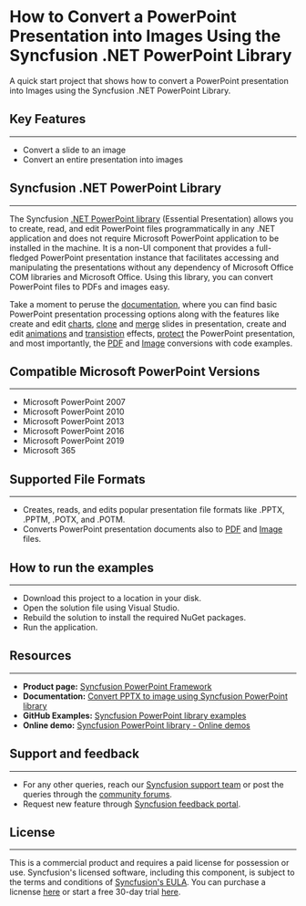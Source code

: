 # How to Convert a PowerPoint Presentation into Images Using the Syncfusion .NET PowerPoint Library
A quick start project that shows how to convert a PowerPoint presentation into Images using the Syncfusion .NET PowerPoint Library.

## Key Features
---------------
-	Convert a slide to an image 
-	Convert an entire presentation into images 

## Syncfusion .NET PowerPoint Library
----------------------------------

The Syncfusion [.NET PowerPoint library](https://www.syncfusion.com/document-processing/powerpoint-framework/net/powerpoint-library?utm_source=github&utm_medium=listing&utm_campaign=github-powerpoint-video-examples) (Essential Presentation) allows you to create, read, and edit PowerPoint files programmatically in any .NET application and does not require Microsoft PowerPoint application to be installed in the machine. It is a non-UI component that provides a full-fledged PowerPoint presentation instance that facilitates accessing and manipulating the presentations without any dependency of Microsoft Office COM libraries and Microsoft Office. Using this library, you can convert PowerPoint files to PDFs and images easy.

Take a moment to peruse the [documentation](https://help.syncfusion.com/file-formats/presentation/getting-started?utm_source=github&utm_medium=listing&utm_campaign=github-powerpoint-video-examples), where you can find basic PowerPoint presentation processing options along with the features like create and edit [charts](https://help.syncfusion.com/file-formats/presentation/working-with-charts?utm_source=github&utm_medium=listing&utm_campaign=github-powerpoint-video-examples), [clone](https://help.syncfusion.com/file-formats/presentation/working-with-slide?utm_source=github&utm_medium=listing&utm_campaign=github-powerpoint-video-examples#cloning-slide) and [merge](https://help.syncfusion.com/file-formats/presentation/working-with-slide?utm_source=github&utm_medium=listing&utm_campaign=github-powerpoint-video-examples#merging-slide) slides in presentation, create and edit [animations](https://help.syncfusion.com/file-formats/presentation/working-with-animation?utm_source=github&utm_medium=listing&utm_campaign=github-powerpoint-video-examples#edit-existing-animation-effect) and [transistion](https://help.syncfusion.com/file-formats/presentation/create-edit-slide-transitions-in-powerpoint-presentation-slides-cs-vb-net?utm_source=github&utm_medium=listing&utm_campaign=github-powerpoint-video-examples#modify-a-transition-effect-applied-to-a-powerpoint-slide) effects, [protect](https://help.syncfusion.com/file-formats/presentation/security?utm_source=github&utm_medium=listing&utm_campaign=github-powerpoint-video-examples) the PowerPoint presentation, and most importantly, the [PDF](https://help.syncfusion.com/file-formats/presentation/presentation-to-pdf?utm_source=github&utm_medium=listing&utm_campaign=github-powerpoint-video-examples) and [Image](https://help.syncfusion.com/file-formats/presentation/presentation-to-image?utm_source=github&utm_medium=listing&utm_campaign=github-powerpoint-video-examples) conversions with code examples.

## Compatible Microsoft PowerPoint Versions
------------------------------------------

- Microsoft PowerPoint 2007
- Microsoft PowerPoint 2010
- Microsoft PowerPoint 2013
- Microsoft PowerPoint 2016
- Microsoft PowerPoint 2019
- Microsoft 365

## Supported File Formats
------------------------

*   Creates, reads, and edits popular presentation file formats like .PPTX, .PPTM, .POTX, and .POTM.
*   Converts PowerPoint presentation documents also to [PDF](https://help.syncfusion.com/file-formats/presentation/presentation-to-pdf?utm_source=github&utm_medium=listing&utm_campaign=github-powerpoint-video-examples) and [Image](https://help.syncfusion.com/file-formats/presentation/presentation-to-image?utm_source=github&utm_medium=listing&utm_campaign=github-powerpoint-video-examples) files.

## How to run the examples
--------------------------

*   Download this project to a location in your disk.
*   Open the solution file using Visual Studio.
*   Rebuild the solution to install the required NuGet packages.
*   Run the application.

## Resources
------------

- **Product page:** [Syncfusion PowerPoint Framework](https://www.syncfusion.com/document-processing/powerpoint-framework/net?utm_source=github&utm_medium=listing&utm_campaign=github-powerpoint-video-examples)
- **Documentation:** [Convert PPTX to image using Syncfusion PowerPoint library](https://help.syncfusion.com/file-formats/presentation/presentation-to-image?utm_source=github&utm_medium=listing&utm_campaign=github-powerpoint-video-examples)
- **GitHub Examples:** [Syncfusion PowerPoint library examples](https://github.com/SyncfusionExamples/PowerPoint-Examples?utm_source=github&utm_medium=listing&utm_campaign=github-powerpoint-video-examples)
- **Online demo:** [Syncfusion PowerPoint library - Online demos](https://ej2.syncfusion.com/aspnetcore/PowerPoint/Default#/material3?utm_source=github&utm_medium=listing&utm_campaign=github-powerpoint-video-examples)

## Support and feedback
-----------------------

- For any other queries, reach our [Syncfusion support team](https://support.syncfusion.com/agent/tickets/create?utm_source=github&utm_medium=listing&utm_campaign=github-powerpoint-video-examples) or post the queries through the [community forums](https://www.syncfusion.com/forums?utm_source=github&utm_medium=listing&utm_campaign=github-powerpoint-video-examples).
- Request new feature through [Syncfusion feedback portal](https://www.syncfusion.com/feedback/home?utm_source=github&utm_medium=listing&utm_campaign=github-powerpoint-video-examples).

## License
----------

This is a commercial product and requires a paid license for possession or use. Syncfusion's licensed software, including this component, is subject to the terms and conditions of [Syncfusion's EULA](https://www.syncfusion.com/license/studio/22.2.5/syncfusion_essential_studio_eula.pdf?utm_source=github&utm_medium=listing&utm_campaign=github-powerpoint-video-examples). You can purchase a licnense [here](https://www.syncfusion.com/sales/products?utm_source=github&utm_medium=listing&utm_campaign=github-powerpoint-video-examples) or start a free 30-day trial [here](https://www.syncfusion.com/account/manage-trials/start-trials?utm_source=github&utm_medium=listing&utm_campaign=github-powerpoint-video-examples).
